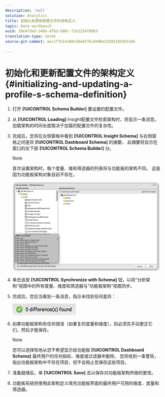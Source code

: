 ```yaml
---
description: 'null'
solution: Analytics
title: 初始化和更新配置文件的架构定义
topic: Data workbench
uuid: 38e47ded-340e-4f65-b06c-f2e2254f0863
translation-type: tm+mt
source-git-commit: aec1f7b14198cdde91f61d490a235022943bfedb

---
```



# 初始化和更新配置文件的架构定义{#initializing-and-updating-a-profile-s-schema-definition}

1. 打开 **[!UICONTROL Schema Builder]** 要设置的配置文件。
1. 从 **[!UICONTROL Loading]** Insight配置文件检索架构时，将显示一条消息。 加载架构的时间长度取决于加载的配置文件的复杂性。
1. 完成后，您将在左侧窗格中看到 **[!UICONTROL Insight Schema]** 与右侧窗格之间差异 **[!UICONTROL Dashboard Schema]** 的摘要。 此摘要将显示在窗口的左下部 **[!UICONTROL Schema Builder]** 分。

   >[!NOTE]
   >
   >首次设置架构时，每个度量、维和筛选器的列表将与功能板的架构不同。 这是因为功能板架构对象目前不存在。

   ![](assets/schema_builder2.png)

1. 单击该按 **[!UICONTROL Synchronize with Schema]** 钮，以将“分析架构”视图中的所有度量、维度和筛选器与“功能板架构”视图同步。
1. 完成后，您应当看到一条消息，指示未找到任何差异：

   ![](assets/diff_found.png)

1. 如果功能板架构有任何错误（如重复的度量和维度），则必须先手动更正它们，然后才能保存。

   >[!NOTE]
   >
   >您可以选择性地从您不希望显示给功能板 **[!UICONTROL Dashboard Schema]** 最终用户的任何指标、维度或过滤器中删除。 您将收到一条警告，指出功能板架构中不存在项目，但不会阻止您保存这些项目。

1. 准备就绪后，单 **[!UICONTROL Save]** 击以保存对功能板架构所做的更改。
1. 功能板系统将使用此架构定义填充功能板界面的最终用户可用的维度、度量和筛选器。
